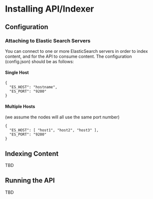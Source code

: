 # Installing API/Indexer

## Configuration

### Attaching to Elastic Search Servers
You can connect to one or more ElasticSearch servers in order to index content, 
and for the API to consume content.  The configuration (config.json) should be as follows:
#### Single Host
```
{
  "ES_HOST": "hostname",
  "ES_PORT": "9200"
}
```
#### Multiple Hosts
(we assume the nodes will all use the same port number)
```
{
  "ES_HOST": [ "host1", "host2", "host3" ],
  "ES_PORT": "9200"
}
```

## Indexing Content
TBD

## Running the API
TBD
